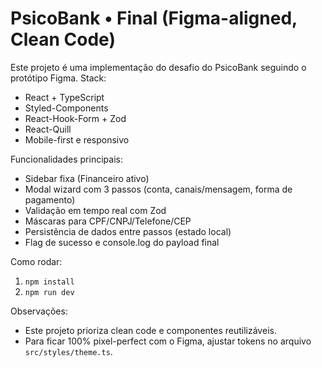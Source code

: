 # PsicoBank • Final (Figma-aligned, Clean Code)

Este projeto é uma implementação do desafio do PsicoBank seguindo o protótipo Figma.
Stack:
- React + TypeScript
- Styled-Components
- React-Hook-Form + Zod
- React-Quill
- Mobile-first e responsivo

Funcionalidades principais:
- Sidebar fixa (Financeiro ativo)
- Modal wizard com 3 passos (conta, canais/mensagem, forma de pagamento)
- Validação em tempo real com Zod
- Máscaras para CPF/CNPJ/Telefone/CEP
- Persistência de dados entre passos (estado local)
- Flag de sucesso e console.log do payload final

Como rodar:
1. `npm install`
2. `npm run dev`

Observações:
- Este projeto prioriza clean code e componentes reutilizáveis.
- Para ficar 100% pixel-perfect com o Figma, ajustar tokens no arquivo `src/styles/theme.ts`.
